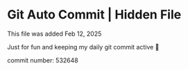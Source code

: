 # Git Auto Commit | Hidden File

This file was added Feb 12, 2025

Just for fun and keeping my daily git commit active 🤪

commit number: 532648
